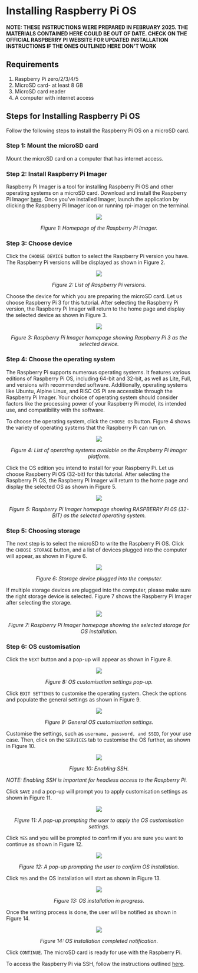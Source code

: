 # Installing Raspberry Pi OS
**NOTE: THESE INSTRUCTIONS WERE PREPARED IN FEBRUARY 2025. THE MATERIALS CONTAINED HERE COULD BE OUT OF DATE. CHECK ON THE OFFICIAL RASPBERRY PI WEBSITE FOR UPDATED INSTALLATION INSTRUCTIONS IF THE ONES OUTLINED HERE DON'T WORK** 

## Requirements
1. Raspberry Pi zero/2/3/4/5
2. MicroSD card- at least 8 GB
3. MicroSD card reader
4. A computer with internet access

## Steps for Installing Raspberry Pi OS
Follow the following steps to install the Raspberry Pi OS on a microSD card.

### Step 1: Mount the microSD card
Mount the microSD card on a computer that has internet access.

### Step 2: Install Raspberry Pi Imager
Raspberry Pi Imager is a tool for installing Raspberry Pi OS and other operating systems on a microSD card. Download and install the Raspberry Pi Imager [here](https://www.raspberrypi.com/software/). Once you’ve installed Imager, launch the application by clicking the Raspberry Pi Imager icon or running rpi-imager on the terminal.

<p align="center">
  <img width="auto" height="auto" src="/setting-up-a-headless-raspberry/installing-raspberry-pi-os/img/rpi-imager-homepage.png">
  
</p>

<p align="center"> 
  <em>Figure 1: Homepage of the Raspberry Pi Imager.</em>
</p>

### Step 3: Choose device
Click the `CHOOSE DEVICE` button to select the Raspberry Pi version you have. The Raspberry Pi versions will be displayed as shown in Figure 2.    

<p align="center">
  <img width="auto" height="auto" src="/setting-up-a-headless-raspberry/installing-raspberry-pi-os/img/rpi-imager-choose-device.png">
  
</p>

<p align="center"> 
  <em>Figure 2: List of Raspberry Pi versions.</em>
</p>

Choose the device for which you are preparing the microSD card. Let us choose Raspberry Pi 3 for this tutorial. After selecting the Raspberry Pi version, the Raspberry Pi Imager will return to the home page and display the selected device as shown in Figure 3.

<p align="center">
  <img width="auto" height="auto" src="/setting-up-a-headless-raspberry/installing-raspberry-pi-os/img/rpi-imager-rpi3-choice.png">
  
</p>

<p align="center"> 
  <em>Figure 3: Raspberry Pi Imager homepage showing Raspberry Pi 3 as the selected device.</em>
</p>

### Step 4: Choose the operating system
The Raspberry Pi supports numerous operating systems. It features various editions of Raspberry Pi OS, including 64-bit and 32-bit, as well as Lite, Full, and versions with recommended software. Additionally, operating systems like Ubuntu, Alpine Linux, and RISC OS Pi are accessible through the Raspberry Pi Imager. Your choice of operating system should consider factors like the processing power of your Raspberry Pi model, its intended use, and compatibility with the software. 

To choose the operating system, click the `CHOOSE OS` button. Figure 4 shows the variety of operating systems that the Raspberry Pi can run on.

<p align="center">
  <img width="auto" height="auto" src="/setting-up-a-headless-raspberry/installing-raspberry-pi-os/img/rpi-imager-choose-os.png">
  
</p>

<p align="center"> 
  <em>Figure 4: List of operating systems available on the Raspberry Pi imager platform.</em>
</p>

Click the OS edition you intend to install for your Raspberry Pi. Let us choose Raspberry Pi OS (32-bit) for this tutorial. After selecting the Raspberry Pi OS, the Raspberry Pi Imager will return to the home page and display the selected OS as shown in Figure 5.

<p align="center">
  <img width="auto" height="auto" src="/setting-up-a-headless-raspberry/installing-raspberry-pi-os/img/rpi-imager-32-bit-os.png">
  
</p>

<p align="center"> 
  <em>Figure 5: Raspberry Pi Imager homepage showing RASPBERRY PI 0S (32-BIT) as the selected operating system.</em>
</p>


### Step 5: Choosing storage
The next step is to select the microSD to write the Raspberry Pi OS. Click the `CHOOSE STORAGE` button, and a list of devices plugged into the computer will appear, as shown in Figure 6.

<p align="center">
  <img width="auto" height="auto" src="/setting-up-a-headless-raspberry/installing-raspberry-pi-os/img/rpi-imager-storage-list.png">
  
</p>

<p align="center"> 
  <em>Figure 6: Storage device plugged into the computer.</em>
</p>

If multiple storage devices are plugged into the computer, please make sure the right storage device is selected. Figure 7 shows the Raspberry Pi Imager after selecting the storage.

<p align="center">
  <img width="auto" height="auto" src="/setting-up-a-headless-raspberry/installing-raspberry-pi-os/img/rpi-imager-selected-storage.png">
  
</p>

<p align="center"> 
  <em>Figure 7: Raspberry Pi Imager homepage showing the selected storage for OS installation.</em>
</p>

### Step 6: OS customisation
Click the `NEXT` button and a pop-up will appear as shown in Figure 8. 

<p align="center">
  <img width="auto" height="auto" src="/setting-up-a-headless-raspberry/installing-raspberry-pi-os/img/rpi-imager-editing-option.png">
  
</p>

<p align="center"> 
  <em>Figure 8: OS customisation settings pop-up.</em>
</p>

Click `EDIT SETTINGS` to customise the operating system. Check the options and populate the general settings as shown in Figure 9.

<p align="center">
  <img width="auto" height="auto" src="/setting-up-a-headless-raspberry/installing-raspberry-pi-os/img/rpi-imager-general-settings.png">
  
</p>

<p align="center"> 
  <em>Figure 9: General OS customisation settings.</em>
</p>

Customise the settings, such as `username, password, and SSID`, for your use case. Then, click on the `SERVICES` tab to customise the OS further, as shown in Figure 10. 

<p align="center">
  <img width="auto" height="auto" src="/setting-up-a-headless-raspberry/installing-raspberry-pi-os/img/rpi-imager-services-settings.png">
  
</p>

<p align="center"> 
  <em>Figure 10: Enabling SSH.</em>
</p>

*NOTE: Enabling SSH is important for headless access to the Raspberry Pi.*

Click `SAVE` and a pop-up will prompt you to apply customisation settings as shown in Figure 11.

<p align="center">
  <img width="auto" height="auto" src="/setting-up-a-headless-raspberry/installing-raspberry-pi-os/img/rpi-imager-services-settings.png">
  
</p>

<p align="center"> 
  <em>Figure 11: A pop-up prompting the user to apply the OS customisation settings.</em>
</p>

Click `YES` and you will be prompted to confirm if you are sure you want to continue as shown in Figure 12.

<p align="center">
  <img width="auto" height="auto" src="/setting-up-a-headless-raspberry/installing-raspberry-pi-os/img/rpi-imager-write.png">
  
</p>

<p align="center"> 
  <em>Figure 12: A pop-up prompting the user to confirm OS installation.</em>
</p>

Click `YES` and the OS installation will start as shown in Figure 13.

<p align="center">
  <img width="auto" height="auto" src="/setting-up-a-headless-raspberry/installing-raspberry-pi-os/img/rpi-imager-os-writing.png">
  
</p>

<p align="center"> 
  <em>Figure 13: OS installation in progress.</em>
</p>

Once the writing process is done, the user will be notified as shown in Figure 14.

<p align="center">
  <img width="auto" height="auto" src="/setting-up-a-headless-raspberry/installing-raspberry-pi-os/img/rpi-imager-os-installation-complete.png">
  
</p>

<p align="center"> 
  <em>Figure 14: OS installation completed notification.</em>
</p>

Click `CONTINUE`. The microSD card is ready for use with the Raspberry Pi.

To access the Raspberry Pi via SSH, follow the instructions outlined [here](https://github.com/DeKUT-DSAIL/bioacoustics/tree/master/setting-up-a-headless-raspberry/headless-raspberry-pi-access).

